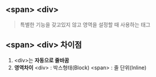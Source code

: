 ## \<span\>  \<div\>
> 특별한 기능을 갖고있지 않고 영역을 설정할 때 사용하는 태그

## \<span\> \<div\> 차이점
1. \<div\>는 **자동으로 줄바꿈**
2. **영역차이** \<div\> : 박스형태(Block) \<span\> : 줄 단위(Inline)
